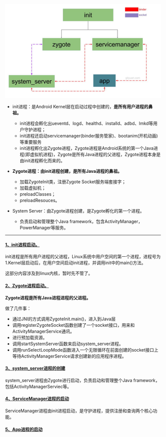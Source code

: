 ![系统进程](https://github.com/chen-eugene/Android-Interview/blob/master/image/android-booting.jpg)

- init进程：是Android Kernel层在启动过程中创建的，**是所有用户进程的鼻祖。**
  - init进程会孵化出ueventd、logd、healthd、installd、adbd、lmkd等用户守护进程；
  - init进程还启动servicemanager(binder服务管家)、bootanim(开机动画)等重要服务
  - init进程孵化出Zygote进程，Zygote进程是Android系统的第一个Java进程(即虚拟机进程)，Zygote是所有Java进程的父进程，Zygote进程本身是由init进程孵化而来的。

- **Zygote进程：由init进程创建，是所有Java进程的鼻祖。**
  - 加载ZygoteInit类，注册Zygote Socket服务端套接字；
  - 加载虚拟机；
  - preloadClasses；
  - preloadResouces。
  
- System Server：由Zygote进程创建，是Zygote孵化的第一个进程。
  - 负责启动和管理整个Java framework，包含ActivityManager，PowerManager等服务。

**************************

#### [1、init进程启动。](http://gityuan.com/2016/02/05/android-init/)

  init进程是所有用户进程的父进程，Linux系统中用户空间的第一个进程，进程号为1.Kernel层启动后，在用户空间启动init进程，并调用init中的main()方法。
  
  这部分内容涉及到linux内核，暂时先不管了。
  
#### [2、Zygote进程启动。](http://gityuan.com/2016/02/13/android-zygote/)

  **Zygote进程是所有Java进程进程的父进程。**
  
  做了几件事：
  - 通过JNI的方式调用ZygoteInit.main()，进入到Java层
  - 调用registerZygoteSocket函数创建了一个socket接口，用来和ActivityManagerService通讯。
  - 进行预加载资源。
  - 调用startSystemServer函数来启动system_server进程。
  - 调用runSelectLoopMode函数进入一个无限循环在前面创建的socket接口上等待ActivityManagerService请求创建新的应用程序进程。
  
#### [3、system_server进程的创建](http://gityuan.com/2016/02/14/android-system-server/)
  
  system_server进程由Zygote进行启动，负责启动和管理整个Java framework，包括ActivityManagerServiec等。
  
#### [4、ServiceManager进程的启动](http://gityuan.com/2015/11/07/binder-start-sm/)
  
  ServiceManager进程由init进程启动，是守护进程，提供注册和查询两个核心功能。
  
#### [5、App进程的启动](http://gityuan.com/android/)
  
  
  
  
  


